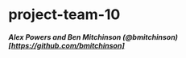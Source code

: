 # project-team-10
##### Alex Powers and Ben Mitchinson (@bmitchinson)[https://github.com/bmitchinson]
